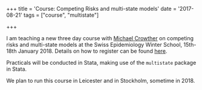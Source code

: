 +++
title = 'Course: Competing Risks and multi-state models'
date = '2017-08-21'
tags = ["course", "multistate"]

  
+++


I am teaching a new three day course with [Michael Crowther](http://www.mjcrowther.co.uk/) on competing risks and multi-state models at the Swiss Epidemiology Winter School, 15th-18th January 2018. Details on how to register can be found [here](https://www.epi-winterschool.org/).

Practicals will be conducted in Stata, making use of the `multistate` package in Stata. 

We plan to run this course in Leicester and in Stockholm, sometime in 2018.